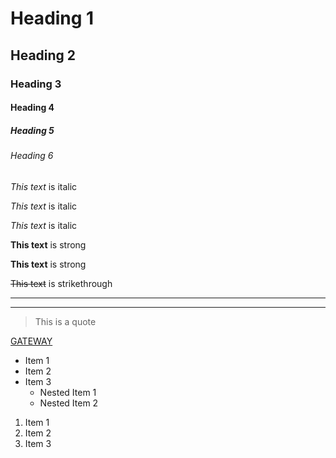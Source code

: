 <!-- Headings -->

# Heading 1
## Heading 2
### Heading 3
#### Heading 4
##### Heading 5
###### Heading 6

<!-- Italics -->

*This text* is italic

_This text_ is italic

_This text_ is italic

<!-- Strong -->

**This text** is strong

__This text__ is strong

<!-- Strikethrough -->

~~This text~~ is strikethrough

<!-- Horizontal Rule -->

-------------------------
_________________________

<!-- Blockquote -->

> This is a quote

<!-- Links -->

[GATEWAY](http://www.gtwy.com)

<!-- UL -->

* Item 1
* Item 2
* Item 3
	* Nested Item 1
	* Nested Item 2

<!-- OL -->

1. Item 1
2. Item 2
3. Item 3
